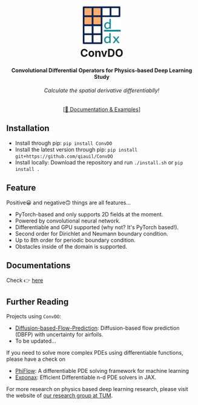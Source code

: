 <h1 align="center">
  <img src="./docs/assets/logo/ConvDO.png" width="100"/>
  <br>ConvDO<br>
</h1>
<h4 align="center">Convolutional Differential Operators for Physics-based Deep Learning Study</h4>
<h6 align="center">Calculate the spatial derivative differentiablly!</h6>
<p align="center">
  [<a href="https://qiauil.github.io/ConvDO/">📖 Documentation & Examples</a>]
</p>

## Installation

* Install through pip: `pip install ConvDO`
* Install the latest version through pip: `pip install git+https://github.com/qiauil/ConvDO`
* Install locally: Download the repository and run `./install.sh` or `pip install .`

## Feature

Positive😀 and negative🙃 things are all features... 

* PyTorch-based and only supports 2D fields at the moment.
* Powered by convolutional neural network.
* Differentiable and GPU supported (why not? It's PyTorch based!).
* Second order for Dirichlet and Neumann boundary condition.
* Up to 8th order for periodic boundary condition.
* Obstacles inside of the domain is supported.

## Documentations

Check 👉 [here](https://qiauil.github.io/ConvDO/)

## Further Reading

Projects using `ConvDO`:

* [Diffusion-based-Flow-Prediction](https://github.com/tum-pbs/Diffusion-based-Flow-Prediction): Diffusion-based flow prediction (DBFP) with uncertainty for airfoils.
* To be updated... 

If you need to solve more complex PDEs using differentiable functions, please have a check on

* [PhiFlow](https://github.com/tum-pbs/PhiFlow): A differentiable PDE solving framework for machine learning
* [Exponax](https://github.com/Ceyron/exponax): Efficient Differentiable n-d PDE solvers in JAX.

For more research on physics based deep learning research, please visit the website of [our research group at TUM](https://ge.in.tum.de/publications/).
